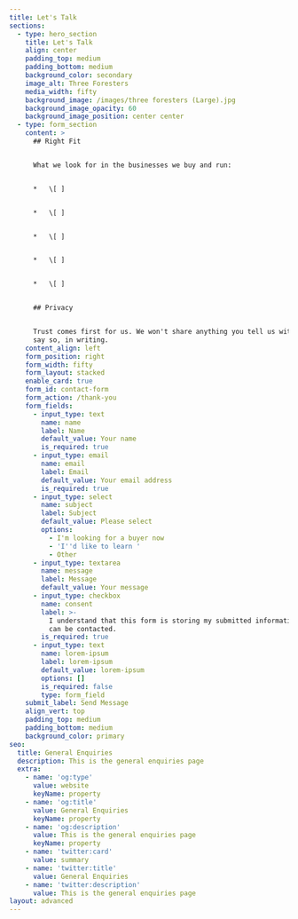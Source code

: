 ```yaml
---
title: Let's Talk
sections:
  - type: hero_section
    title: Let's Talk
    align: center
    padding_top: medium
    padding_bottom: medium
    background_color: secondary
    image_alt: Three Foresters
    media_width: fifty
    background_image: /images/three foresters (Large).jpg
    background_image_opacity: 60
    background_image_position: center center
  - type: form_section
    content: >
      ## Right Fit


      What we look for in the businesses we buy and run:


      *   \[ ]


      *   \[ ]


      *   \[ ]


      *   \[ ]


      *   \[ ]


      ## Privacy


      Trust comes first for us. We won't share anything you tell us without your
      say so, in writing.
    content_align: left
    form_position: right
    form_width: fifty
    form_layout: stacked
    enable_card: true
    form_id: contact-form
    form_action: /thank-you
    form_fields:
      - input_type: text
        name: name
        label: Name
        default_value: Your name
        is_required: true
      - input_type: email
        name: email
        label: Email
        default_value: Your email address
        is_required: true
      - input_type: select
        name: subject
        label: Subject
        default_value: Please select
        options:
          - I'm looking for a buyer now
          - 'I''d like to learn '
          - Other
      - input_type: textarea
        name: message
        label: Message
        default_value: Your message
      - input_type: checkbox
        name: consent
        label: >-
          I understand that this form is storing my submitted information so I
          can be contacted.
        is_required: true
      - input_type: text
        name: lorem-ipsum
        label: lorem-ipsum
        default_value: lorem-ipsum
        options: []
        is_required: false
        type: form_field
    submit_label: Send Message
    align_vert: top
    padding_top: medium
    padding_bottom: medium
    background_color: primary
seo:
  title: General Enquiries
  description: This is the general enquiries page
  extra:
    - name: 'og:type'
      value: website
      keyName: property
    - name: 'og:title'
      value: General Enquiries
      keyName: property
    - name: 'og:description'
      value: This is the general enquiries page
      keyName: property
    - name: 'twitter:card'
      value: summary
    - name: 'twitter:title'
      value: General Enquiries
    - name: 'twitter:description'
      value: This is the general enquiries page
layout: advanced
---
```

